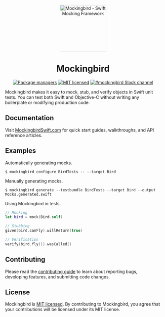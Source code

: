 <p align="center">
  <img src="/Sources/Documentation/Mockingbird.docc/Resources/logo@3x.png" alt="Mockingbird - Swift Mocking Framework" width="150">
  <h1 align="center">Mockingbird</h1>
</p>

<p align="center">
  <a href="#quick-start"><img src="https://img.shields.io/badge/package-CocoaPods%20%7C%20Carthage%20%7C%20SwiftPM-4BC51D.svg" alt="Package managers"></a>
  <a href="https://github.com/birdrides/mockingbird/blob/master/LICENSE.md"><img src="https://img.shields.io/badge/license-MIT-blue.svg" alt="MIT licensed"></a>
  <a href="https://join.slack.com/t/birdopensource/shared_invite/zt-wogxij50-3ZM7F8ZxFXvPkE0j8xTtmw" rel="nofollow"><img src="https://img.shields.io/badge/slack-%23mockingbird-A417A6.svg" alt="#mockingbird Slack channel"></a>
</p>

Mockingbird makes it easy to mock, stub, and verify objects in Swift unit tests. You can test both Swift and Objective-C without writing any boilerplate or modifying production code.

## Documentation

Visit [MockingbirdSwift.com](https://mockingbirdswift.com) for quick start guides, walkthroughs, and API reference articles.

## Examples

Automatically generating mocks.

```console
$ mockingbird configure BirdTests -- --target Bird
```

Manually generating mocks.

```console
$ mockingbird generate --testbundle BirdTests --target Bird --output Mocks.generated.swift
```

Using Mockingbird in tests.

```swift
// Mocking
let bird = mock(Bird.self)

// Stubbing
given(bird.canFly).willReturn(true)

// Verification
verify(bird.fly()).wasCalled()
```

## Contributing

Please read the [contributing guide](/.github/CONTRIBUTING.md) to learn about reporting bugs, developing features, and submitting code changes.

## License

Mockingbird is [MIT licensed](/LICENSE.md). By contributing to Mockingbird, you agree that your contributions will be licensed under its MIT license.
